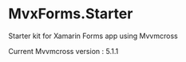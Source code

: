 # MvxForms.Starter
Starter kit for Xamarin Forms app using Mvvmcross  

Current Mvvmcross version : 5.1.1
